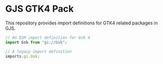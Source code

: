 # GJS GTK4 Pack

This repository provides import definitions for GTK4 related packages in GJS.

```ts
// An ESM import definition for Gsk 4
import Gsk from "gi://Gsk";

// A legacy import definition
imports.gi.Gsk;
```